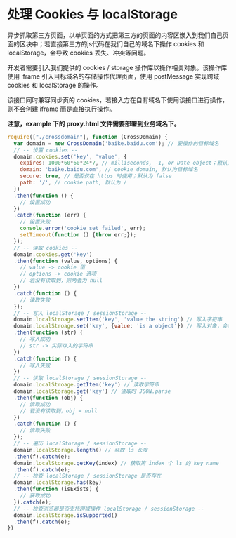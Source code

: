 # 处理 Cookies 与 localStorage

异步抓取第三方页面，以单页面的方式把第三方的页面的内容区嵌入到我们自己页面的区块中；若直接第三方的js代码在我们自己的域名下操作 cookies 和 localStorage，会导致 cookies 丢失、冲突等问题。

开发者需要引入我们提供的 cookies / storage 操作库以操作相关对象。该操作库使用 iframe 引入目标域名的存储操作代理页面，使用 postMessage 实现跨域 cookies 和 localStorage 的操作。

该接口同时兼容同步页的 cookies，若接入方在自有域名下使用该接口进行操作，则不会创建 iframe 而是直接执行操作。

**注意，example 下的 proxy.html 文件需要部署到业务域名下。**

```javascript
require(["./crossdomain"], function (CrossDomain) {
  var domain = new CrossDomain('baike.baidu.com'); // 要操作的目标域名
  // -- 设置 cookies --
  domain.cookies.set('key', 'value', {
    expires: 1000*60*60*24*7, // milliseconds, -1, or Date object；默认为 -1
    domain: 'baike.baidu.com', // cookie domain, 默认为目标域名
    secure: true, // 是否仅在 https 时使用；默认为 false
    path: '/', // cookie path, 默认为 /
  })
  .then(function () {
    // 设置成功
  })
  .catch(function (err) {
    // 设置失败
    console.error('cookie set failed', err);
    setTimeout(function () {throw err;});
  });
  // -- 读取 cookies --
  domain.cookies.get('key')
  .then(function (value, options) {
    // value -> cookie 值
    // options -> cookie 选项
    // 若没有读取到，则两者为 null
  })
  .catch(function () {
    // 读取失败
  });
  // -- 写入 localStorage / sessionStorage --
  domain.localStroage.setItem('key', 'value the string') // 写入字符串
  domain.localStroage.set('key', {value: 'is a object'}) // 写入对象，会被 JSON.stringify
  .then(function (str) {
    // 写入成功
    // str -> 实际存入的字符串
  })
  .catch(function () {
    // 写入失败
  })
  // -- 读取 localStorage / sessionStorage --
  domain.localStroage.getItem('key') // 读取字符串
  domain.localStorage.get('key') // 读取时 JSON.parse
  .then(function (obj) {
    // 读取成功
    // 若没有读取到，obj = null
  })
  .catch(function () {
    // 读取失败
  });
  // -- 遍历 localStorage / sessionStorage --
  domain.localStorage.length() // 获取 ls 长度
  .then(f).catch(e);
  domain.localStorage.getKey(index) // 获取第 index 个 ls 的 key name
  .then(f).catch(e);
  // -- 检查 localStorage / sessionStorage 是否存在
  domain.localStorage.has(key)
  .then(function (isExists) {
    // 获取成功
  }).catch(e);
  // -- 检查浏览器是否支持跨域操作 localStorage / sessionStorage --
  domain.localStorage.isSupported()
  .then(f).catch(e);
})
```
